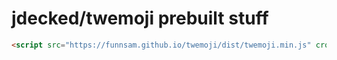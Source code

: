 # jdecked/twemoji prebuilt stuff
```html
<script src="https://funnsam.github.io/twemoji/dist/twemoji.min.js" crossorigin="anonymous"></script>
```
